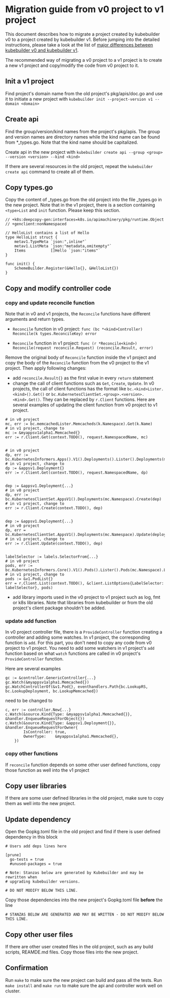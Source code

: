 # Migration guide from v0 project to v1 project


This document describes how to migrate a project created by kubebuilder v0 to a project created by kubebuilder v1. Before jumping into the detailed instructions, please take a look at the list of [major differences between kubebuilder v0 and kubebuilder v1](kubebuilder_v0_v1_difference.md).

The recommended way of migrating a v0 project to a v1 project is to create a new v1 project and copy/modify the code from v0 project to it.

## Init a v1 project
Find project's domain name from the old project's pkg/apis/doc.go and use it to initiate a new project with
`kubebuilder init --project-version v1 --domain <domain>`

## Create api
Find the group/version/kind names from the project's pkg/apis. The group and version names are directory names while the kind name can be found from *_types.go. Note that the kind name should be capitalized. 

Create api in the new project with
`kubebuilder create api --group <group> --version <version> --kind <kind>`

If there are several resources in the old project, repeat the `kubebuilder create api` command to create all of them.

## Copy types.go
Copy the content of <type>_types.go from the old project into the file <type>_types.go in the new project.
Note that in the v1 project, there is a section containing `<type>List` and `init` function. Please keep this section.
```
// +k8s:deepcopy-gen:interfaces=k8s.io/apimachinery/pkg/runtime.Object
// +genclient:nonNamespaced

// HelloList contains a list of Hello
type HelloList struct {
	metav1.TypeMeta `json:",inline"`
	metav1.ListMeta `json:"metadata,omitempty"`
	Items           []Hello `json:"items"`
}

func init() {
	SchemeBuilder.Register(&Hello{}, &HelloList{})
}
```

## Copy and modify controller code

### copy and update reconcile function
Note that in v0 and v1 projects, the `Reconcile`
functions have different arguments and return types.

- `Reconcile` function in v0 project: `func (bc *<kind>Controller) Reconcile(k types.ReconcileKey) error`

- `Reconcile` function in v1 project: `func (r *Reconcile<kind>) Reconcile(request reconcile.Request) (reconcile.Result, error)`

Remove the original body of `Reconcile` function inside the v1 project and copy the body of the `Reconcile` function from the v0 project to the v1 project. Then apply following changes:
- add `reconcile.Result{}` as the first value in every `return` statement
- change the call of client functions such as `Get`, `Create`, `Update`. In v0 projects, the call of client functions has the format like `bc.<kind>Lister.<kind>().Get()` or `bc.KubernetesClientSet.<group>.<version>.<Kind>.Get()`. They can be replaced by `r.Client` functions. Here are several examples of updating the client function from v0 project to v1 project.
```
# in v0 project
mc, err := bc.memcachedLister.Memcacheds(k.Namespace).Get(k.Name)
# in v1 project, change to
mc := &myappsv1alpha1.Memcached{}
err := r.Client.Get(context.TODO(), request.NamespacedName, mc)


# in v0 project
dp, err := bc.KubernetesInformers.Apps().V1().Deployments().Lister().Deployments(mc.Namespace).Get(mc.Name)
# in v1 project, change to
dp := &appsv1.Deployment{}
err := r.Client.Get(context.TODO(), request.NamespacedName, dp)


dep := &appsv1.Deployment{...}
# in v0 project
dp, err := bc.KubernetesClientSet.AppsV1().Deployments(mc.Namespace).Create(dep)
# in v1 project, change to
err := r.Client.Create(context.TODO(), dep)


dep := &appsv1.Deployment{...}
# in v0 project
dp, err = bc.KubernetesClientSet.AppsV1().Deployments(mc.Namespace).Update(deploymentForMemcached(mc))
# in v1 project, change to
err := r.Client.Update(context.TODO(), dep)


labelSelector := labels.SelectorFrom{...}
# in v0 project
pods, err := bc.KubernetesInformers.Core().V1().Pods().Lister().Pods(mc.Namespace).List(labelSelector)
# in v1 project, change to
pods := &v1.PodList{}
err = r.Client.List(context.TODO(), &client.ListOptions{LabelSelector: labelSelector}, pods)
```
- add library imports used in the v0 project to v1 project such as log, fmt or k8s libraries. Note that libraries from kubebuilder or from the old project's client package shouldn't be added.


### update add function
In v0 project controller file, there is a `ProvideController` function creating a controller and adding some watches. In v1 project, the corresponding function is `add`. For this part, you don't need to copy any code from v0 project to v1 project. You need to add some watchers in v1 project's `add` function based on what `watch` functions are called in v0 project's `ProvideController` function.

Here are several examples

```
gc := &controller.GenericController{...}
gc.Watch(&myappsv1alpha1.Memcached{})
gc.WatchControllerOf(&v1.Pod{}, eventhandlers.Path{bc.LookupRS, bc.LookupDeployment, bc.LookupMemcached})
```
need to be changed to
```
c, err := controller.New{...}
c.Watch(&source.Kind{Type: &myappsv1alpha1.Memcached{}}, &handler.EnqueueRequestForObject{})
c.Watch(&source.Kind{Type: &appsv1.Deployment{}}, &handler.EnqueueRequestForOwner{
		IsController: true,
		OwnerType:    &myappsv1alpha1.Memcached{},
	})
```

### copy other functions
If `reconcile` function depends on some other user defined functions, copy those function as well into the v1 project

## Copy user libraries
If there are some user defined libraries in the old project, make sure to copy them as well into the new project.

## Update dependency
Open the Gopkg.toml file in the old project and find if there is user defined dependency in this block
```
# Users add deps lines here

[prune]
  go-tests = true
  #unused-packages = true

# Note: Stanzas below are generated by Kubebuilder and may be rewritten when
# upgrading kubebuilder versions.

# DO NOT MODIFY BELOW THIS LINE.
```
Copy those dependencies into the new project's Gopkg.toml file **before** the line
```
# STANZAS BELOW ARE GENERATED AND MAY BE WRITTEN - DO NOT MODIFY BELOW THIS LINE.
```

## Copy other user files
If there are other user created files in the old project, such as any build scripts, REAMDE.md files. Copy those files into the new project.

## Confirmation
Run `make` to make sure the new project can build and pass all the tests.
Run `make install` and `make run` to make sure the api and controller work well on cluster.
